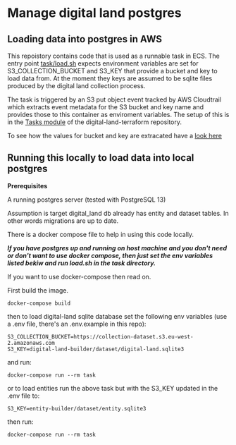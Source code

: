 # Manage digital land postgres


## Loading data into postgres in AWS

This repoistory contains code that is used as a runnable task in ECS. The
entry point [task/load.sh](task/load.sh) expects environment variables
are set for S3_COLLECTION_BUCKET and S3_KEY that provide a bucket and key
to load data from. At the moment they keys are assumed to be sqlite files
produced by the digital  land collection process.

The task is triggered by an S3 put object event tracked by AWS Cloudtrail
which extracts event metadata for the S3 bucket and key name and provides
those to this container as enviroment variables. The setup of this is in the
[Tasks module](https://github.com/digital-land/digital-land-infrastructure/tree/main/terraform/modules/tasks)
of the digital-land-terraform repository.

To see how the values for bucket and key are extracated have a [look here](https://github.com/digital-land/digital-land-infrastructure/blob/main/terraform/modules/tasks/main.tf#L136:L155)


## Running this locally to load data into local postgres

**Prerequisites**

A running postgres server (tested with PostgreSQL 13)

Assumption is target digital_land db already has entity and dataset tables. In other words
migrations are up to date.

There is a docker compose file to help in using this code locally. 

_**If you have postgres up and running on host machine and you don't need or don't want to use docker compose, 
then just set the env variables listed bekiw and run load.sh in the task directory.**_

If you want to use docker-compose then read on.

First build the image.

    docker-compose build

then to load digital-land sqlite database set the following env variables (use a .env file, there's an .env.example in this repo):

    S3_COLLECTION_BUCKET=https://collection-dataset.s3.eu-west-2.amazonaws.com
    S3_KEY=digital-land-builder/dataset/digital-land.sqlite3

and run:

    docker-compose run --rm task

or to load entities run the above task but with the S3_KEY updated in the .env file to:

    S3_KEY=entity-builder/dataset/entity.sqlite3

then run:

    docker-compose run --rm task



